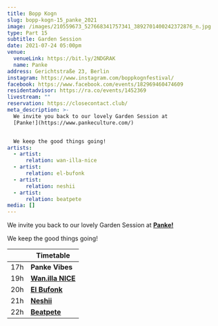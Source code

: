 ```yaml
---
title: Bopp Kogn
slug: bopp-kogn-15_panke_2021
image: /images/210559673_527668341757341_3892701400242372876_n.jpg
type: Part 15
subtitle: Garden Session
date: 2021-07-24 05:00pm
venue:
  venueLink: https://bit.ly/2NDGRAK
  name: Panke
address: Gerichtstraße 23, Berlin
instagram: https://www.instagram.com/boppkognfestival/
facebook: https://www.facebook.com/events/182969460474609
residentadvisor: https://ra.co/events/1452369
livestream: ""
reservation: https://closecontact.club/
meta_description: >-
  We invite you back to our lovely Garden Session at
  [Panke!](https://www.pankeculture.com/)


  We keep the good things going!
artists:
  - artist:
      relation: wan-illa-nice
  - artist:
      relation: el-bufonk
  - artist:
      relation: neshii
  - artist:
      relation: beatpete
media: []
---
```

We invite you back to our lovely Garden Session at **[Panke!](https://www.pankeculture.com/)**

We keep the good things going!



|     | **Timetable**                                                        |
| --- | -------------------------------------------------------------------- |
| 17h | **Panke Vibes**                                                      |
| 19h | **[Wan.illa NICE](https://bopp-kogn.africa/artists/wan-illa-nice/)** |
| 20h | **[El Bufonk](https://bopp-kogn.africa/artists/el-bufonk/)**         |
| 21h | **[Neshii](https://bopp-kogn.africa/artists/neshii/)**               |
| 22h | **[Beatpete](https://bopp-kogn.africa/artists/beatpete/)**           |